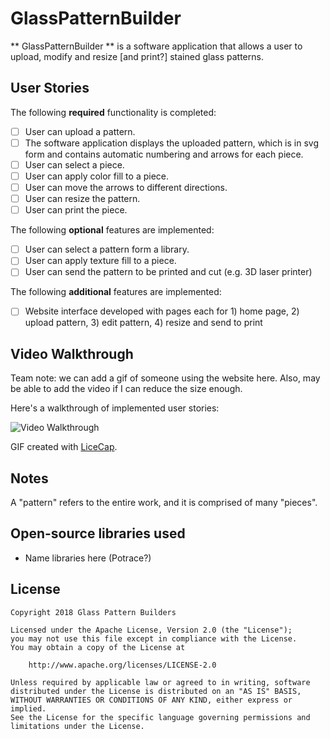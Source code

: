 # GlassPatternBuilder

** GlassPatternBuilder ** is a software application that allows a user to upload, modify and resize [and print?] stained glass patterns.   

## User Stories

The following **required** functionality is completed:

* [ ] User can upload a pattern.
* [ ] The software application displays the uploaded pattern, which is in svg form and contains automatic numbering and arrows for each piece.  
* [ ] User can select a piece.
* [ ] User can apply color fill to a piece.
* [ ] User can move the arrows to different directions.
* [ ] User can resize the pattern. 
* [ ] User can print the piece.  

The following **optional** features are implemented:

* [ ] User can select a pattern form a library. 
* [ ] User can apply texture fill to a piece. 
* [ ] User can send the pattern to be printed and cut (e.g. 3D laser printer) 

The following **additional** features are implemented:

* [ ] Website interface developed with pages each for  1) home page, 2) upload pattern, 3) edit pattern, 4) resize and send to print 

## Video Walkthrough

Team note: we can add a gif of someone using the website here.  Also, may be able to add the video if I can reduce the size enough.

Here's a walkthrough of implemented user stories:

<img src='http://i.imgur.com/link/to/your/gif/file.gif' title='Video Walkthrough' width='' alt='Video Walkthrough' />

GIF created with [LiceCap](http://www.cockos.com/licecap/).

## Notes

A "pattern" refers to the entire work, and it is comprised of many "pieces".

## Open-source libraries used

- Name libraries here (Potrace?)

## License

    Copyright 2018 Glass Pattern Builders 

    Licensed under the Apache License, Version 2.0 (the "License");
    you may not use this file except in compliance with the License.
    You may obtain a copy of the License at

        http://www.apache.org/licenses/LICENSE-2.0

    Unless required by applicable law or agreed to in writing, software
    distributed under the License is distributed on an "AS IS" BASIS,
    WITHOUT WARRANTIES OR CONDITIONS OF ANY KIND, either express or implied.
    See the License for the specific language governing permissions and
    limitations under the License.

